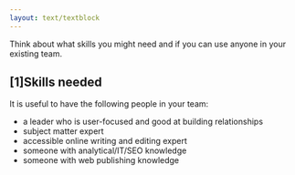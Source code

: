```yaml
---
layout: text/textblock
---
```


Think about what skills you might need and if you can use anyone in your existing team.  

## [1]Skills needed

It is useful to have the following people in your team:
- a leader who is user-focused and good at building relationships
- subject matter expert
- accessible online writing and editing expert
- someone with analytical/IT/SEO knowledge
- someone with web publishing knowledge
